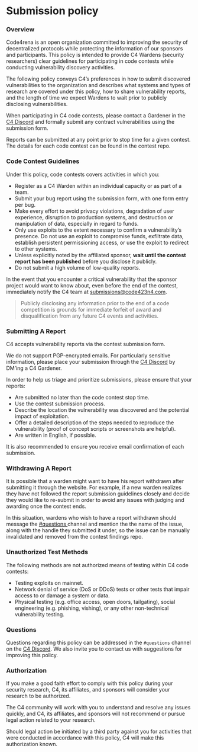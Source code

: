 # Submission policy

### Overview

Code4rena is an open organization committed to improving the security of decentralized protocols while protecting the information of our sponsors and participants. This policy is intended to provide C4 Wardens (security researchers) clear guidelines for participating in code contests while conducting vulnerability discovery activities.

The following policy conveys C4’s preferences in how to submit discovered vulnerabilities to the organization and describes what systems and types of research are covered under this policy, how to share vulnerability reports, and the length of time we expect Wardens to wait prior to publicly disclosing vulnerabilities.

When participating in C4 code contests, please contact a Gardener in the [C4 Discord](https://discord.gg/EY5dvm3evD) and formally submit any contract vulnerabilities using the submission form.&#x20;

Reports can be submitted at any point prior to stop time for a given contest. The details for each code contest can be found in the contest repo.

### Code Contest Guidelines

Under this policy, code contests covers activities in which you:

* Register as a C4 Warden within an individual capacity or as part of a team.
* Submit your bug report using the submission form, with one form entry per bug.
* Make every effort to avoid privacy violations, degradation of user experience, disruption to production systems, and destruction or manipulation of data, especially in regard to funds.
* Only use exploits to the extent necessary to confirm a vulnerability’s presence. Do not use an exploit to compromise funds, exfiltrate data, establish persistent permissioning access, or use the exploit to redirect to other systems.
* Unless explicitly noted by the affiliated sponsor, **wait until the contest report has been published** before you disclose it publicly.
* Do not submit a high volume of low-quality reports.

In the event that you encounter a critical vulnerability that the sponsor project would want to know about, even before the end of the contest, immediately notify the C4 team at submissions@code423n4.com.

> Publicly disclosing any information prior to the end of a code competition is grounds for immediate forfeit of award and disqualification from any future C4 events and activities.

### Submitting A Report

C4 accepts vulnerability reports via the contest submission form.

We do not support PGP-encrypted emails. For particularly sensitive information, please place your submission through the [C4 Discord](https://discord.gg/EY5dvm3evD) by DM’ing a C4 Gardener.

In order to help us triage and prioritize submissions, please ensure that your reports:

* Are submitted no later than the code contest stop time.
* Use the contest submission process.
* Describe the location the vulnerability was discovered and the potential impact of exploitation.
* Offer a detailed description of the steps needed to reproduce the vulnerability (proof of concept scripts or screenshots are helpful).
* Are written in English, if possible.

It is also recommended to ensure you receive email confirmation of each submission.

### Withdrawing A Report

It is possible that a warden might want to have his report withdrawn after submitting it through the website. For example, if a new warden realizes they have not followed the report submission guidelines closely and decide they would like to re-submit in order to avoid any issues with judging and awarding once the contest ends.

In this situation, wardens who wish to have a report withdrawn should message the [#](https://app.gitbook.com/@code4rena/s/c4/\~/drafts/-MhshPdQC4hUDt-hs2Bd/roles/wardens/submission-policy/@drafts)[questions ](https://app.gitbook.com/@code4rena/s/c4/\~/drafts/-MhshPdQC4hUDt-hs2Bd/roles/wardens/submission-policy/@drafts)channel and mention the the name of the issue, along with the handle they submitted it under, so the issue can be manually invalidated and removed from the contest findings repo.

### Unauthorized Test Methods

The following methods are not authorized means of testing within C4 code contests:

* Testing exploits on mainnet.
* Network denial of service (DoS or DDoS) tests or other tests that impair access to or damage a system or data.
* Physical testing (e.g. office access, open doors, tailgating), social engineering (e.g. phishing, vishing), or any other non-technical vulnerability testing.

### Questions

Questions regarding this policy can be addressed in the `#questions` channel on the [C4 Discord](https://discord.gg/Dr6p5KDCdG). We also invite you to contact us with suggestions for improving this policy.

### Authorization

If you make a good faith effort to comply with this policy during your security research, C4, its affiliates, and sponsors will consider your research to be authorized.

The C4 community will work with you to understand and resolve any issues quickly, and C4, its affiliates, and sponsors will not recommend or pursue legal action related to your research.

Should legal action be initiated by a third party against you for activities that were conducted in accordance with this policy, C4 will make this authorization known.
